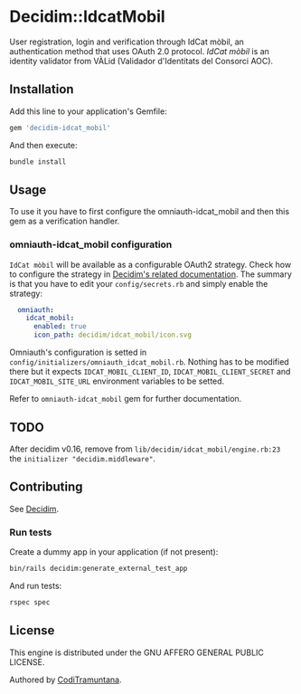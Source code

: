 # Decidim::IdcatMobil

User registration, login and verification through IdCat mòbil, an authentication method that uses OAuth 2.0 protocol.
_IdCat mòbil_ is an identity validator from VÀLid (Validador d'Identitats del Consorci AOC).

## Installation

Add this line to your application's Gemfile:

```ruby
gem 'decidim-idcat_mobil'
```

And then execute:

```bash
bundle install
```

## Usage

To use it you have to first configure the omniauth-idcat_mobil and then this gem as a verification handler.

### omniauth-idcat_mobil configuration
`IdCat mòbil` will be available as a configurable OAuth2 strategy.
Check how to configure the strategy in [Decidim's related documentation](). The summary is that you have to edit your `config/secrets.rb` and simply enable the strategy:

```yaml
  omniauth:
    idcat_mobil:
      enabled: true
      icon_path: decidim/idcat_mobil/icon.svg
```

Omniauth's configuration is setted in `config/initializers/omniauth_idcat_mobil.rb`. Nothing has to be modified there but it expects `IDCAT_MOBIL_CLIENT_ID`, `IDCAT_MOBIL_CLIENT_SECRET` and `IDCAT_MOBIL_SITE_URL` environment variables to be setted.


Refer to `omniauth-idcat_mobil` gem for further documentation.

## TODO
After decidim v0.16, remove from `lib/decidim/idcat_mobil/engine.rb:23` the `initializer "decidim.middleware"`.

## Contributing

See [Decidim](https://github.com/decidim/decidim).

### Run tests

Create a dummy app in your application (if not present):

```bash
bin/rails decidim:generate_external_test_app
```

And run tests:

```bash
rspec spec
```

## License

This engine is distributed under the GNU AFFERO GENERAL PUBLIC LICENSE.

Authored by [CodiTramuntana](http://coditramuntana.com).


